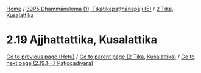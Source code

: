 
[Home](/) / [39P5 Dhammānuloma (1), Tikatikapaṭṭhānapāḷi (5)](../../39P5.md) / [2 Tika, Kusalattika](../2.md)

# 2.19 Ajjhattattika, Kusalattika


[Go to previous page (Hetu)](2.18/2.18.1--7/Hetu.md) / [Go to parent page (2 Tika, Kusalattika)](../2.md) / [Go to next page (2.19.1--7 Paṭiccādivāra)](2.19/2.19.1--7.md)


